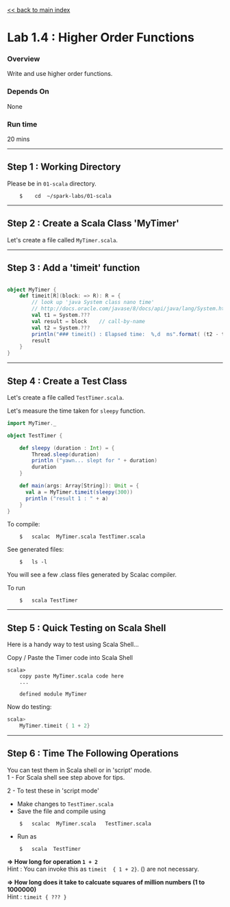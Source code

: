 <link rel='stylesheet' href='../assets/css/main.css'/>

[<< back to main index](../README.md) 

Lab 1.4 : Higher Order Functions
===================================

### Overview
Write and use higher order functions.

### Depends On 
None

### Run time
20 mins

--------------------------
Step 1 : Working Directory
--------------------------
Please be in `01-scala` directory.
```
    $    cd  ~/spark-labs/01-scala
```

--------------------------
Step 2 : Create a Scala Class 'MyTimer'
--------------------------
Let's create a file called `MyTimer.scala`.   


--------------------------
Step 3 :  Add a 'timeit' function
--------------------------

```scala

object MyTimer {
    def timeit[R](block: => R): R = {
        // look up 'java System class nano time'
        // http://docs.oracle.com/javase/8/docs/api/java/lang/System.html
        val t1 = System.??? 
        val result = block    // call-by-name
        val t2 = System.???
        println("### timeit() : Elapsed time:  %,d  ms".format( (t2 - t1) /1000000 ) )
        result
    }
}

```

--------------------------
Step 4 : Create a Test Class
--------------------------
Let's create a file called `TestTimer.scala`.   

Let's measure the time taken for `sleepy` function.

```scala
import MyTimer._

object TestTimer {

    def sleepy (duration : Int) = {
        Thread.sleep(duration)
        println ("yawn... slept for " + duration)
        duration
    }

    def main(args: Array[String]): Unit = {
      val a = MyTimer.timeit(sleepy(300))
      println ("result 1 : " + a)
    }
}
```


To compile:
```
    $   scalac  MyTimer.scala TestTimer.scala
```

See generated files:
```
    $   ls -l
```
You will see a few .class files generated by Scalac compiler.

To run
```
    $   scala TestTimer
```

--------------------------
Step 5 : Quick Testing on Scala Shell
--------------------------
Here is a handy way to test using Scala Shell...

Copy / Paste the Timer code into Scala Shell
```
scala>
    copy paste MyTimer.scala code here
    ...

    defined module MyTimer
```

Now do testing:
```scala
scala>
    MyTimer.timeit { 1 + 2}
```

--------------------------
Step 6 : Time The Following Operations
--------------------------
You can test them in Scala shell or in 'script' mode.  
1 - For Scala shell see step above for tips.


2 - To test these in 'script mode'
* Make changes to `TestTimer.scala`
* Save the file and compile using  
```
    $   scalac  MyTimer.scala   TestTimer.scala
```
* Run as
```
    $   scala  TestTimer
```

**=> How long for operation `1 + 2`**   
Hint : You can invoke this as   `timeit  { 1 + 2}`.  () are not necessary.

**=> How long does it take to calcuate squares of million numbers (1 to 1000000)**   
Hint : `timeit { ??? } `